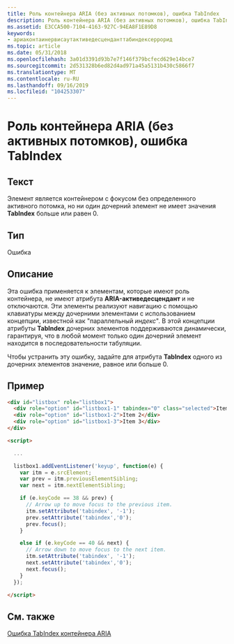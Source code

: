 ```yaml
---
title: Роль контейнера ARIA (без активных потомков), ошибка TabIndex
description: Роль контейнера ARIA (без активных потомков), ошибка TabIndex
ms.assetid: E3CCA500-7104-4163-927C-94EA8F1E89D8
keywords:
- ариаконтаинервисаутактиведесценданттабиндексеррорид
ms.topic: article
ms.date: 05/31/2018
ms.openlocfilehash: 3a01d3391d93b7e7f146f379bcfecd629e14bce7
ms.sourcegitcommit: 2d531328b6ed82d4ad971a45a5131b430c5866f7
ms.translationtype: MT
ms.contentlocale: ru-RU
ms.lasthandoff: 09/16/2019
ms.locfileid: "104253307"
---
```

# <a name="aria-container-role-without-active-descendant-tabindex-error"></a>Роль контейнера ARIA (без активных потомков), ошибка TabIndex

## <a name="text"></a>Текст

Элемент является контейнером с фокусом без определенного активного потомка, но ни один дочерний элемент не имеет значения **TabIndex** больше или равен 0.

## <a name="type"></a>Тип

Ошибка

## <a name="description"></a>Описание

Эта ошибка применяется к элементам, которые имеют роль контейнера, не имеют атрибута **ARIA-активедесцендант** и не отключаются. Эти элементы реализуют навигацию с помощью клавиатуры между дочерними элементами с использованием концепции, известной как "параллельный *индекс*". В этой концепции атрибуты **TabIndex** дочерних элементов поддерживаются динамически, гарантируя, что в любой момент только один дочерний элемент находится в последовательности табуляции.

Чтобы устранить эту ошибку, задайте для атрибута **TabIndex** одного из дочерних элементов значение, равное или больше 0.

## <a name="example"></a>Пример


```HTML
<div id="listbox" role="listbox1">
  <div role="option" id="listbox1-1" tabindex="0" class="selected">Item 1</div>
  <div role="option" id="listbox1-2">Item 2</div>
  <div role="option" id="listbox1-3">Item 3</div>
</div>

<script>

  ...

  listbox1.addEventListener('keyup', function(e) {
    var itm = e.srcElement;
    var prev = itm.previousElementSibling;
    var next = itm.nextElementSibling;

    if (e.keyCode == 38 && prev) {
      // Arrow up to move focus to the previous item.
      itm.setAttribute('tabindex', '-1');
      prev.setAttribute('tabindex','0');
      prev.focus();
    } 

    else if (e.keyCode == 40 && next) {
      // Arrow down to move focus to the next item.
      itm.setAttribute('tabindex', '-1');
      next.setAttribute('tabindex','0');
      next.focus();
    }
  });

</script>
```



## <a name="related-topics"></a>См. также

<dl> <dt>

[Ошибка TabIndex контейнера ARIA](aria-container-tabindex.md)
</dt> </dl>

 

 




